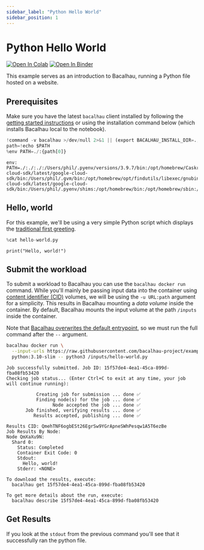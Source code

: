 ```yaml
---
sidebar_label: "Python Hello World"
sidebar_position: 1
---
```

# Python Hello World

[![Open In Colab](https://colab.research.google.com/assets/colab-badge.svg)](https://colab.research.google.com/github/bacalhau-project/examples/blob/main/workload-onboarding/trivial-python/index.ipynb)
[![Open In Binder](https://mybinder.org/badge.svg)](https://mybinder.org/v2/gh/bacalhau-project/examples/HEAD?labpath=workload-onboarding/trivial-python/index.ipynb)

This example serves as an introduction to Bacalhau, running a Python file hosted on a website.


## Prerequisites

Make sure you have the latest `bacalhau` client installed by following the [getting started instructions](../../../getting-started/installation) or using the installation command below (which installs Bacalhau local to the notebook).


```python
!command -v bacalhau >/dev/null 2>&1 || (export BACALHAU_INSTALL_DIR=.; curl -sL https://get.bacalhau.org/install.sh | bash)
path=!echo $PATH
%env PATH=./:{path[0]}
```

    env: PATH=./:./:./:/Users/phil/.pyenv/versions/3.9.7/bin:/opt/homebrew/Caskroom/google-cloud-sdk/latest/google-cloud-sdk/bin:/Users/phil/.gvm/bin:/opt/homebrew/opt/findutils/libexec/gnubin:/opt/homebrew/opt/coreutils/libexec/gnubin:/opt/homebrew/Caskroom/google-cloud-sdk/latest/google-cloud-sdk/bin:/Users/phil/.pyenv/shims:/opt/homebrew/bin:/opt/homebrew/sbin:/usr/local/bin:/usr/bin:/bin:/usr/sbin:/sbin:/Library/TeX/texbin:/usr/local/MacGPG2/bin:/Users/phil/.nexustools


## Hello, world

For this example, we'll be using a very simple Python script which displays the [traditional first greeting](https://en.wikipedia.org/wiki/%22Hello,_World!%22_program).


```python
%cat hello-world.py
```

    print("Hello, world!")

## Submit the workload

To submit a workload to Bacalhau you can use the `bacalhau docker run` command. While you'll mainly be passing input data into the container using [content identifier (CID)](https://github.com/multiformats/cid) volumes, we will be using the `-u URL:path` argument for a simplicity. This results in Bacalhau mounting a *data volume* inside the container. By default, Bacalhau mounts the input volume at the path `/inputs` inside the container.

Note that [Bacalhau overwrites the default entrypoint](https://github.com/filecoin-project/bacalhau/blob/v0.2.3/cmd/bacalhau/docker_run.go#L64), so we must run the full command after the `--` argument.


```bash
bacalhau docker run \
  --input-urls https://raw.githubusercontent.com/bacalhau-project/examples/151eebe895151edd83468e3d8b546612bf96cd05/workload-onboarding/trivial-python/hello-world.py \
  python:3.10-slim -- python3 /inputs/hello-world.py
```

    Job successfully submitted. Job ID: 15f57de4-4ea1-45ca-899d-fba08fb53420
    Checking job status... (Enter Ctrl+C to exit at any time, your job will continue running):
    
    	       Creating job for submission ... done ✅
    	       Finding node(s) for the job ... done ✅
    	             Node accepted the job ... done ✅
    	   Job finished, verifying results ... done ✅
    	      Results accepted, publishing ... done ✅
    	                                  
    Results CID: QmehTNF6ogbESt26EgrSw9YGrApneSWhPesqw1A5T6ezBe
    Job Results By Node:
    Node QmXaXu9N:
      Shard 0:
        Status: Completed
        Container Exit Code: 0
        Stdout:
          Hello, world!
        Stderr: <NONE>
    
    To download the results, execute:
      bacalhau get 15f57de4-4ea1-45ca-899d-fba08fb53420
    
    To get more details about the run, execute:
      bacalhau describe 15f57de4-4ea1-45ca-899d-fba08fb53420


## Get Results

If you look at the `stdout` from the previous command you'll see that it successfully ran the python file.
